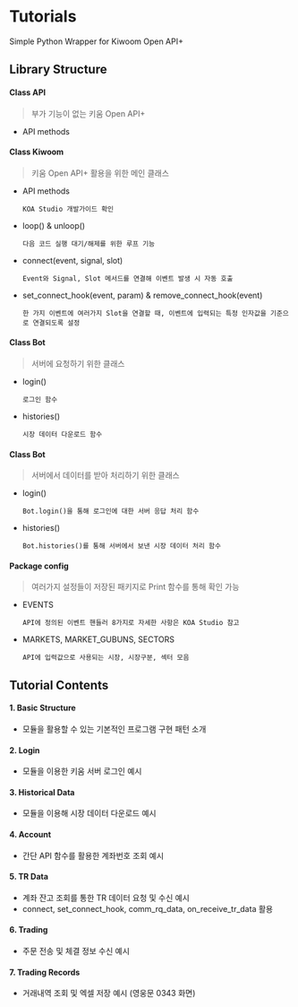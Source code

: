 # Tutorials
Simple Python Wrapper for Kiwoom Open API+

## Library Structure 

#### Class API

> 부가 기능이 없는 키움 Open API+

   - API methods

#### Class Kiwoom 

> 키움 Open API+  활용을 위한 메인 클래스  

   - API methods
   
         KOA Studio 개발가이드 확인
   
   - loop() & unloop()
         
         다음 코드 실행 대기/해제를 위한 루프 기능
      
   - connect(event, signal, slot) 
   
         Event와 Signal, Slot 메서드를 연결해 이벤트 발생 시 자동 호출
   
   - set_connect_hook(event, param) & remove_connect_hook(event) 
   
         한 가지 이벤트에 여러가지 Slot을 연결할 때, 이벤트에 입력되는 특정 인자값을 기준으로 연결되도록 설정 
   
#### Class Bot

> 서버에 요청하기 위한 클래스  

   - login()
   
         로그인 함수
   
   - histories()
         
         시장 데이터 다운로드 함수

#### Class Bot

> 서버에서 데이터를 받아 처리하기 위한 클래스

   - login()
   
         Bot.login()을 통해 로그인에 대한 서버 응답 처리 함수
   
   - histories()
         
         Bot.histories()를 통해 서버에서 보낸 시장 데이터 처리 함수 
   
#### Package config

> 여러가지 설정들이 저장된 패키지로 Print 함수를 통해 확인 가능 
   
   - EVENTS
   
         API에 정의된 이벤트 핸들러 8가지로 자세한 사항은 KOA Studio 참고
   
   - MARKETS, MARKET_GUBUNS, SECTORS
    
         API에 입력값으로 사용되는 시장, 시장구분, 섹터 모음
   

## Tutorial Contents

#### 1. Basic Structure

- 모듈을 활용할 수 있는 기본적인 프로그램 구현 패턴 소개 

#### 2. Login

- 모듈을 이용한 키움 서버 로그인 예시

#### 3. Historical Data

- 모듈을 이용해 시장 데이터 다운로드 예시

#### 4. Account

- 간단 API 함수를 활용한 계좌번호 조회 예시

#### 5. TR Data

- 계좌 잔고 조회를 통한 TR 데이터 요청 및 수신 예시 
- connect, set_connect_hook, comm_rq_data, on_receive_tr_data 활용

#### 6. Trading

- 주문 전송 및 체결 정보 수신 예시

#### 7. Trading Records

- 거래내역 조회 및 엑셀 저장 예시 (영웅문 0343 화면)
